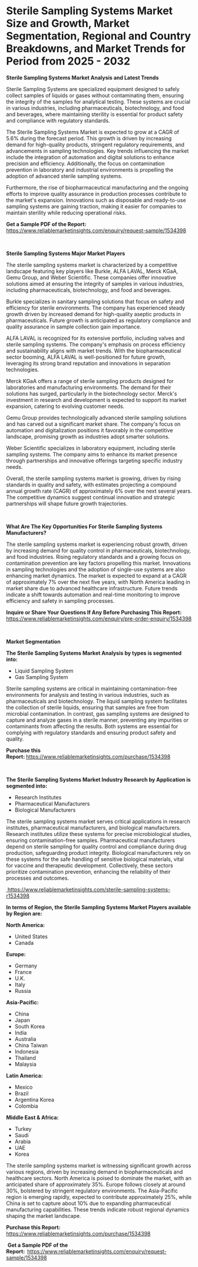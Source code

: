 <p><h1>Sterile Sampling Systems Market Size and Growth, Market Segmentation, Regional and Country Breakdowns, and Market Trends for Period from 2025 -  2032</h1></p><p><strong>Sterile Sampling Systems Market Analysis and Latest Trends</strong></p>
<p><p>Sterile Sampling Systems are specialized equipment designed to safely collect samples of liquids or gases without contaminating them, ensuring the integrity of the samples for analytical testing. These systems are crucial in various industries, including pharmaceuticals, biotechnology, and food and beverages, where maintaining sterility is essential for product safety and compliance with regulatory standards.</p><p>The Sterile Sampling Systems Market is expected to grow at a CAGR of 5.6% during the forecast period. This growth is driven by increasing demand for high-quality products, stringent regulatory requirements, and advancements in sampling technologies. Key trends influencing the market include the integration of automation and digital solutions to enhance precision and efficiency. Additionally, the focus on contamination prevention in laboratory and industrial environments is propelling the adoption of advanced sterile sampling systems.</p><p>Furthermore, the rise of biopharmaceutical manufacturing and the ongoing efforts to improve quality assurance in production processes contribute to the market's expansion. Innovations such as disposable and ready-to-use sampling systems are gaining traction, making it easier for companies to maintain sterility while reducing operational risks.</p></p>
<p><strong>Get a Sample PDF of the Report:&nbsp;</strong> <a href="https://www.reliablemarketinsights.com/enquiry/request-sample/1534398?utm_campaign=3040&utm_medium=2&utm_source=Github&utm_content=ia&utm_term=14042025&utm_id=sterile-sampling-systems">https://www.reliablemarketinsights.com/enquiry/request-sample/1534398</a></p>
<p>&nbsp;</p>
<p><strong>Sterile Sampling Systems Major Market Players</strong></p>
<p><p>The sterile sampling systems market is characterized by a competitive landscape featuring key players like Burkle, ALFA LAVAL, Merck KGaA, Gemu Group, and Weber Scientific. These companies offer innovative solutions aimed at ensuring the integrity of samples in various industries, including pharmaceuticals, biotechnology, and food and beverages.</p><p>Burkle specializes in sanitary sampling solutions that focus on safety and efficiency for sterile environments. The company has experienced steady growth driven by increased demand for high-quality aseptic products in pharmaceuticals. Future growth is anticipated as regulatory compliance and quality assurance in sample collection gain importance.</p><p>ALFA LAVAL is recognized for its extensive portfolio, including valves and sterile sampling systems. The company's emphasis on process efficiency and sustainability aligns with market trends. With the biopharmaceutical sector booming, ALFA LAVAL is well-positioned for future growth, leveraging its strong brand reputation and innovations in separation technologies.</p><p>Merck KGaA offers a range of sterile sampling products designed for laboratories and manufacturing environments. The demand for their solutions has surged, particularly in the biotechnology sector. Merck's investment in research and development is expected to support its market expansion, catering to evolving customer needs.</p><p>Gemu Group provides technologically advanced sterile sampling solutions and has carved out a significant market share. The company's focus on automation and digitalization positions it favorably in the competitive landscape, promising growth as industries adopt smarter solutions.</p><p>Weber Scientific specializes in laboratory equipment, including sterile sampling systems. The company aims to enhance its market presence through partnerships and innovative offerings targeting specific industry needs.</p><p>Overall, the sterile sampling systems market is growing, driven by rising standards in quality and safety, with estimates projecting a compound annual growth rate (CAGR) of approximately 6% over the next several years. The competitive dynamics suggest continual innovation and strategic partnerships will shape future growth trajectories.</p></p>
<p>&nbsp;</p>
<p><strong>What Are The Key Opportunities For Sterile Sampling Systems Manufacturers?</strong></p>
<p><p>The sterile sampling systems market is experiencing robust growth, driven by increasing demand for quality control in pharmaceuticals, biotechnology, and food industries. Rising regulatory standards and a growing focus on contamination prevention are key factors propelling this market. Innovations in sampling technologies and the adoption of single-use systems are also enhancing market dynamics. The market is expected to expand at a CAGR of approximately 7% over the next five years, with North America leading in market share due to advanced healthcare infrastructure. Future trends indicate a shift towards automation and real-time monitoring to improve efficiency and safety in sampling processes.</p></p>
<p><strong>Inquire or Share Your Questions If Any Before Purchasing This Report:</strong> <a href="https://www.reliablemarketinsights.com/enquiry/pre-order-enquiry/1534398?utm_campaign=3040&utm_medium=2&utm_source=Github&utm_content=ia&utm_term=14042025&utm_id=sterile-sampling-systems">https://www.reliablemarketinsights.com/enquiry/pre-order-enquiry/1534398</a></p>
<p>&nbsp;</p>
<p><strong>Market Segmentation</strong></p>
<p><strong>The Sterile Sampling Systems Market Analysis by types is segmented into:</strong></p>
<p><ul><li>Liquid Sampling System</li><li>Gas Sampling System</li></ul></p>
<p><p>Sterile sampling systems are critical in maintaining contamination-free environments for analysis and testing in various industries, such as pharmaceuticals and biotechnology. The liquid sampling system facilitates the collection of sterile liquids, ensuring that samples are free from microbial contamination. In contrast, gas sampling systems are designed to capture and analyze gases in a sterile manner, preventing any impurities or contaminants from affecting the results. Both systems are essential for complying with regulatory standards and ensuring product safety and quality.</p></p>
<p><strong>Purchase this Report:&nbsp;</strong><a href="https://www.reliablemarketinsights.com/purchase/1534398?utm_campaign=3040&utm_medium=2&utm_source=Github&utm_content=ia&utm_term=14042025&utm_id=sterile-sampling-systems">https://www.reliablemarketinsights.com/purchase/1534398</a></p>
<p>&nbsp;</p>
<p><strong>The Sterile Sampling Systems Market Industry Research by Application is segmented into:</strong></p>
<p><ul><li>Research Institutes</li><li>Pharmaceutical Manufacturers</li><li>Biological Manufacturers</li></ul></p>
<p><p>The sterile sampling systems market serves critical applications in research institutes, pharmaceutical manufacturers, and biological manufacturers. Research institutes utilize these systems for precise microbiological studies, ensuring contamination-free samples. Pharmaceutical manufacturers depend on sterile sampling for quality control and compliance during drug production, safeguarding product integrity. Biological manufacturers rely on these systems for the safe handling of sensitive biological materials, vital for vaccine and therapeutic development. Collectively, these sectors prioritize contamination prevention, enhancing the reliability of their processes and outcomes.</p></p>
<p><a href="https://www.reliablemarketinsights.com/sterile-sampling-systems-r1534398?utm_campaign=3040&utm_medium=2&utm_source=Github&utm_content=ia&utm_term=14042025&utm_id=sterile-sampling-systems">&nbsp;https://www.reliablemarketinsights.com/sterile-sampling-systems-r1534398</a></p>
<p><strong>In terms of Region, the Sterile Sampling Systems Market Players available by Region are:</strong></p>
<p>
    <p> <strong> North America: </strong>
        <ul>
            <li>United States</li>
            <li>Canada</li>
        </ul>
        </p> 
    <p> <strong> Europe: </strong>
        <ul>
            <li>Germany</li>
            <li>France</li>
            <li>U.K.</li>
            <li>Italy</li>
            <li>Russia</li>
        </ul>
        </p> 
    <p> <strong> Asia-Pacific: </strong>
        <ul>
            <li>China</li>
            <li>Japan</li>
            <li>South Korea</li>
            <li>India</li>
            <li>Australia</li>
            <li>China Taiwan</li>
            <li>Indonesia</li>
            <li>Thailand</li>
            <li>Malaysia</li>
        </ul>
        </p> 
    <p> <strong> Latin America: </strong>
        <ul>
            <li>Mexico</li>
            <li>Brazil</li>
            <li>Argentina Korea</li>
            <li>Colombia</li>
        </ul>
        </p> 
    <p> <strong> Middle East & Africa: </strong>
        <ul>
            <li>Turkey</li>
            <li>Saudi</li>
            <li>Arabia</li>
            <li>UAE</li>
            <li>Korea</li>
        </ul>
    </p>
    </p>
<p><p>The sterile sampling systems market is witnessing significant growth across various regions, driven by increasing demand in biopharmaceuticals and healthcare sectors. North America is poised to dominate the market, with an anticipated share of approximately 35%. Europe follows closely at around 30%, bolstered by stringent regulatory environments. The Asia-Pacific region is emerging rapidly, expected to contribute approximately 25%, while China is set to capture about 10% due to expanding pharmaceutical manufacturing capabilities. These trends indicate robust regional dynamics shaping the market landscape.</p></p>
<p><strong>Purchase this Report: </strong><a href="https://www.reliablemarketinsights.com/purchase/1534398?utm_campaign=3040&utm_medium=2&utm_source=Github&utm_content=ia&utm_term=14042025&utm_id=sterile-sampling-systems">https://www.reliablemarketinsights.com/purchase/1534398</a></p>
<p>&nbsp;<strong>Get a Sample PDF of the Report:&nbsp;&nbsp;</strong><a href="https://www.reliablemarketinsights.com/enquiry/request-sample/1534398?utm_campaign=3040&utm_medium=2&utm_source=Github&utm_content=ia&utm_term=14042025&utm_id=sterile-sampling-systems">https://www.reliablemarketinsights.com/enquiry/request-sample/1534398</a></p>
<p><strong></strong></p>
<p><p></p><p></p><p></p></p>